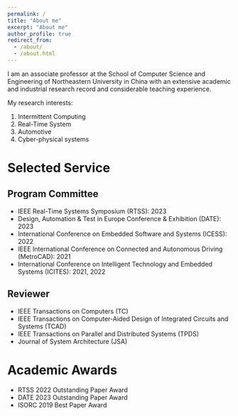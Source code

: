 ```yaml
---
permalink: /
title: "About me"
excerpt: "About me"
author_profile: true
redirect_from: 
  - /about/
  - /about.html
---
```


I am an associate professor at the School of Computer Science and Engineering of Northeastern University in China with an extensive academic and industrial research record and considerable teaching experience.

My research interests:
1. Intermittent Computing
2. Real-Time System
3. Automotive
4. Cyber-physical systems

Selected Service
======

Program Committee
------
- IEEE Real-Time Systems Symposium (RTSS): 2023
- Design, Automation & Test in Europe Conference & Exhibition (DATE): 2023
- International Conference on Embedded Software and Systems (ICESS): 2022
- IEEE International Conference on Connected and Autonomous Driving (MetroCAD): 2021
- International Conference on Intelligent Technology and Embedded Systems (ICITES): 2021, 2022

Reviewer
------
- IEEE Transactions on Computers (TC)
- IEEE Transactions on Computer-Aided Design of Integrated Circuits and Systems (TCAD)
- IEEE Transactions on Parallel and Distributed Systems (TPDS)
- Journal of System Architecture (JSA)

Academic Awards
======
- RTSS 2022 Outstanding Paper Award
- DATE 2023 Outstanding Paper Award
- ISORC 2019 Best Paper Award



